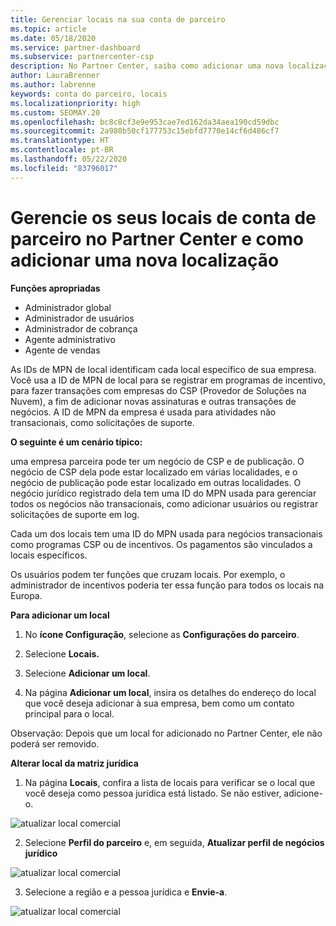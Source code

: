 ```yaml
---
title: Gerenciar locais na sua conta de parceiro
ms.topic: article
ms.date: 05/18/2020
ms.service: partner-dashboard
ms.subservice: partnercenter-csp
description: No Partner Center, saiba como adicionar uma nova localização e como a ID do MPN da localização é usada em programas de incentivo, negócios do CSP, assinaturas e outras transações.
author: LauraBrenner
ms.author: labrenne
keywords: conta do parceiro, locais
ms.localizationpriority: high
ms.custom: SEOMAY.20
ms.openlocfilehash: bc8c8cf3e9e953cae7ed162da34aea190cd59dbc
ms.sourcegitcommit: 2a980b50cf177753c15ebfd7770e14cf6d486cf7
ms.translationtype: HT
ms.contentlocale: pt-BR
ms.lasthandoff: 05/22/2020
ms.locfileid: "83796017"
---
```

# <a name="manage-your-partner-account-locations-in-partner-center-and-how-to-add-a-new-location"></a>Gerencie os seus locais de conta de parceiro no Partner Center e como adicionar uma nova localização

**Funções apropriadas**
- Administrador global
- Administrador de usuários
- Administrador de cobrança
- Agente administrativo
- Agente de vendas

As IDs de MPN de local identificam cada local específico de sua empresa. Você usa a ID de MPN de local para se registrar em programas de incentivo, para fazer transações com empresas do CSP (Provedor de Soluções na Nuvem), a fim de adicionar novas assinaturas e outras transações de negócios. A ID de MPN da empresa é usada para atividades não transacionais, como solicitações de suporte.

**O seguinte é um cenário típico:**

uma empresa parceira pode ter um negócio de CSP e de publicação. O negócio de CSP dela pode estar localizado em várias localidades, e o negócio de publicação pode estar localizado em outras localidades. O negócio jurídico registrado dela tem uma ID do MPN usada para gerenciar todos os negócios não transacionais, como adicionar usuários ou registrar solicitações de suporte em log.

Cada um dos locais tem uma ID do MPN usada para negócios transacionais como programas CSP ou de incentivos. Os pagamentos são vinculados a locais específicos.

Os usuários podem ter funções que cruzam locais. Por exemplo, o administrador de incentivos poderia ter essa função para todos os locais na Europa.

**Para adicionar um local**

1. No **ícone Configuração**, selecione as **Configurações do parceiro**. 

2. Selecione **Locais.**

3. Selecione **Adicionar um local**.  

4. Na página **Adicionar um local**, insira os detalhes do endereço do local que você deseja adicionar à sua empresa, bem como um contato principal para o local.

Observação: Depois que um local for adicionado no Partner Center, ele não poderá ser removido.

**Alterar local da matriz jurídica**

1. Na página **Locais**, confira a lista de locais para verificar se o local que você deseja como pessoa jurídica está listado. Se não estiver, adicione-o.

![atualizar local comercial](images/updatepartnerprofile2.png)

2. Selecione **Perfil do parceiro** e, em seguida, **Atualizar perfil de negócios jurídico**

![atualizar local comercial](images/updatepartnerprofile1.png)

3. Selecione a região e a pessoa jurídica e **Envie-a**.

![atualizar local comercial](images/updatepartnerprofile3.png)

